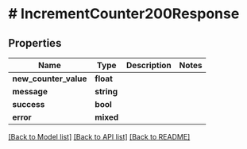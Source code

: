 # # IncrementCounter200Response

## Properties

Name | Type | Description | Notes
------------ | ------------- | ------------- | -------------
**new_counter_value** | **float** |  |
**message** | **string** |  |
**success** | **bool** |  |
**error** | **mixed** |  |

[[Back to Model list]](../../README.md#models) [[Back to API list]](../../README.md#endpoints) [[Back to README]](../../README.md)
